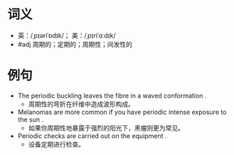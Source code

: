 # 词义
- 英：/ˌpɪəriˈɒdɪk/； 美：/ˌpɪriˈɑːdɪk/
- #adj 周期的；定期的；周期性；间发性的
# 例句
- The periodic buckling leaves the fibre in a waved conformation .
	- 周期性的弯折在纤维中造成波形构成。
- Melanomas are more common if you have periodic intense exposure to the sun .
	- 如果你周期性地暴露于强烈的阳光下，黑瘤则更为常见。
- Periodic checks are carried out on the equipment .
	- 设备定期进行检查。
